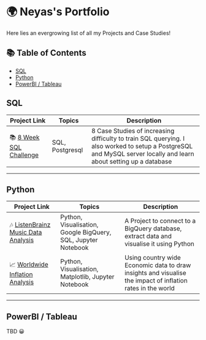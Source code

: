 # 🌍 Neyas's Portfolio

Here lies an evergrowing list of all my Projects and Case Studies!

## 📚 Table of Contents

* [SQL](#sql)
* [Python](#python)
* [PowerBI / Tableau](#powerbi--tableau)

## SQL

| Project Link | Topics | Description |
| --- | --- | --- |
| 📚 [8 Week SQL Challenge](https://github.com/NeyasG/8-Week-SQL-Challenge) | SQL, Postgresql | 8 Case Studies of increasing difficulty to train SQL querying. I also worked to setup a PostgreSQL and MySQL server locally and learn about setting up a database |
***
## Python

| Project Link | Topics | Description |
| --- | --- | --- |
| 🎶 [ListenBrainz Music Data Analysis](https://github.com/NeyasG/ListenBrainz-music-dataset-analysis/blob/main/listen_brainz_analysis_neyas.ipynb) | Python, Visualisation, Google BigQuery, SQL, Jupyter Notebook | A Project to connect to a BigQuery database, extract data and visualise it using Python |
| 📈 [Worldwide Inflation Analysis](https://github.com/NeyasG/worldwide-inflation/blob/main/analysis.ipynb) | Python, Visualisation, Matplotlib, Jupyter Notebook | Using country wide Economic data to draw insights and visualise the impact of inflation rates in the world |
***

## PowerBI / Tableau

TBD 😀 
